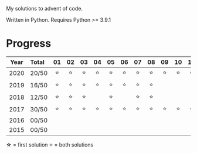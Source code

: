 My solutions to advent of code.

Written in Python. Requires Python >= 3.9.1

# Progress

| Year | Total | 01  | 02  | 03  | 04  | 05  | 06  | 07  | 08  | 09  | 10  | 11  | 12  | 13  | 14  | 15  | 16  | 17  | 18  | 19  | 20  | 21  | 22  | 23  | 24  | 25  |
|:----:|:------|:---:|:---:|:---:|:---:|:---:|:---:|:---:|:---:|:---:|:---:|:---:|:---:|:---:|:---:|:---:|:---:|:---:|:---:|:---:|:---:|:---:|:---:|:---:|:---:|:---:|
| 2020 | 20/50 | ⭐   | ⭐   | ⭐  | ⭐   | ⭐   | ⭐  | ⭐   | ⭐  | ⭐   | ⭐  | ⭐   | ⭐  | ⭐
| 2019 | 16/50 | ⭐   | ⭐   | ⭐  | ⭐   | ⭐   | ⭐  | ⭐   | ⭐  |     |     |     |     |     |     |     |     |     |     |     |     |     |     |     |     |     |
| 2018 | 12/50 | ⭐   | ⭐   | ⭐  |     | ⭐   |     | ⭐   | ⭐  |     |     |     |     |     |     |     |     |     |     |     |     |     |     |     |     |     |
| 2017 | 30/50 | ⭐   | ⭐   | ⭐  | ⭐   | ⭐   | ⭐  | ⭐   | ⭐   | ⭐  | ⭐   | ⭐   | ⭐  | ☆   |     | ⭐   | ☆   |     | ⭐  |     |     |     |     |     |     |     |
| 2016 | 00/50 |     |     |     |     |     |     |     |     |     |     |     |     |     |     |     |     |     |     |     |     |     |     |     |     |     |
| 2015 | 00/50 |     |     |     |     |     |     |     |     |     |     |     |     |     |     |     |     |     |     |     |     |     |     |     |     |     |

☆ = first solution
⭐ = both solutions
